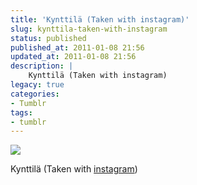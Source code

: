 ```yaml
---
title: 'Kynttilä (Taken with instagram)'
slug: kynttila-taken-with-instagram
status: published
published_at: 2011-01-08 21:56
updated_at: 2011-01-08 21:56
description: |
    Kynttilä (Taken with instagram)
legacy: true
categories:
- Tumblr
tags:
- tumblr
---
```


<p><img decoding="async" src="http://30.media.tumblr.com/tumblr_lepzemR2wr1qarnwvo1_500.jpg"/></p>
<p>Kynttilä (Taken with <a href="http://instagr.am" >instagram</a>)</p>